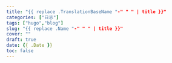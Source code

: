 ```yaml
---
title: "{{ replace .TranslationBaseName "-" " " | title }}"
categories: ["日志"]
tags: ["hugo","blog"]
slug: "{{ replace .Name "-" " " | title }}"
cover: ""
draft: true
date: {{ .Date }}
toc: false
---
```

